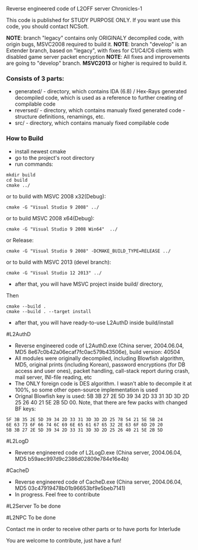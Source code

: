 Reverse engineered code of L2OFF server Chronicles-1

This code is published for STUDY PURPOSE ONLY. If you want use this code, you should contact NCSoft.

**NOTE**: branch "legacy" contains only ORIGINALY decompiled code, with origin bugs, MSVC2008 required to build it.
**NOTE**: branch "develop" is an Extender branch, based on "legacy", with fixes for C1/C4/C6 clients with disabled game server packet encryption
**NOTE**: All fixes and improvements are going to "develop" branch. **MSVC2013** or higher is required to build it.

### Consists of 3 parts:
* generated/ - directory, which contains IDA (6.8) / Hex-Rays generated decompiled code, which is used as a reference to further creating of compilable code
* reversed/ - directory, which contains manualy fixed generated code - structure definitions, renamings, etc.
* src/ - directory, which contains manualy fixed compilable code

### How to Build
* install newest cmake
* go to the project's root directory
* run commands:
```
mkdir build
cd build
cmake ../
```

or to build with MSVC 2008 x32(Debug):
```
cmake -G "Visual Studio 9 2008" ../
```

or to build MSVC 2008 x64(Debug):

```
cmake -G "Visual Studio 9 2008 Win64"  ../
```

or Release:

```
cmake -G "Visual Studio 9 2008" -DCMAKE_BUILD_TYPE=RELEASE ../
```

or to build with MSVC 2013 (devel branch):
```
cmake -G "Visual Studio 12 2013" ../
```

* after that, you will have MSVC project inside build/ directory,

Then
```
cmake --build .
cmake --build . --target install
```
* after that, you will have ready-to-use L2AuthD inside build/install

#L2AuthD
* Reverse engineered code of L2AuthD.exe (China server, 2004.06.04, MD5 8e67c0b42a06ecaf7fc0ac579b43506e), build version: 40504
* All modules were originally decompiled, including Blowfish algorithm, MD5, original prints (including Korean), password encryptions (for DB access and user ones), packet handling, call-stack report during crash, mail server, INI-file reading, etc
* The ONLY foreign code is DES algorithm. I wasn't able to decompile it at 100%, so some other open-source implementation is used
* Orignal Blowfish key is used: 5B 3B 27 2E 5D 39 34 2D 33 31 3D 3D 2D 25 26 40 21 5E 2B 5D 00. Note, that there are few packs with changed BF keys:
```
5F 3B 35 2E 5D 39 34 2D 33 31 3D 3D 2D 25 78 54 21 5E 5B 24
6E 63 73 6F 66 74 6C 69 6E 65 61 67 65 32 2E 63 6F 6D 20 20
5B 3B 27 2E 5D 39 34 2D 33 31 3D 3D 2D 25 26 40 21 5E 2B 5D
```

#L2LogD
* Reverse engineered code of L2LogD.exe (China server, 2004.06.04, MD5 b59aec997d9c2386d02809e784e16e4b)

#CacheD
* Reverse engineered code of CacheD.exe (China server, 2004.06.04, MD5 03c47919478b01b96653bf9e5beb7141)
* In progress. Feel free to contribute

#L2Server
To be done

#L2NPC
To be done

Contact me in order to receive other parts or to have ports for Interlude

You are welcome to contribute, just have a fun!
